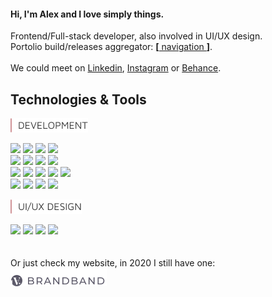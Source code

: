 #### Hi, I'm Alex and I love simply things.  

Frontend/Full-stack developer, also involved in UI/UX design.  
Portolio build/releases aggregator: [**[** navigation **]**](https://github.com/hadabr/navigation).  
&nbsp;  
We could meet on [Linkedin], [Instagram] or [Behance].   
## Technologies & Tools  
<img src = "https://raw.githubusercontent.com/hadabr/hadabr/master/assets/DEVELOPMENT.png"/>

![](https://img.shields.io/badge/Lib-React-informational?style=flat&logo=react&logoColor=white&color=55A6BA)
![](https://img.shields.io/badge/PF-NodeJS-informational?style=flat&logo=node.js&logoColor=white&color=55A6BA)
![](https://img.shields.io/badge/PF-Electron-informational?style=flat&logo=Electron&logoColor=white&color=55A6BA)
![](https://img.shields.io/badge/Server-ExpressJS-informational?style=flat&logo=JavaScript&logoColor=white&color=55A6BA)  
![](https://img.shields.io/badge/Code-JavaScript-informational?style=flat&logo=javascript&logoColor=white&color=55A6BA)
![](https://img.shields.io/badge/Tools-Git-informational?style=flat&logo=git&logoColor=white&color=55A6BA)
![](https://img.shields.io/badge/FW-React_Native-informational?style=flat&logo=react&logoColor=white&color=55A6BA)
![](https://img.shields.io/badge/FW-AngularJS-informational?style=flat&logo=Angular&logoColor=white&color=55A6BA)     
![](https://img.shields.io/badge/Code-Sass-informational?style=flat&logo=sass&logoColor=white&color=55A6BA)
![](https://img.shields.io/badge/Lib-Vue-informational?style=flat&logo=vue.js&logoColor=white&color=55A6BA)
![](https://img.shields.io/badge/Lib-Bootstrap-informational?style=flat&logo=Bootstrap&logoColor=white&color=55A6BA)
![](https://img.shields.io/badge/DB-PostgreSQL-informational?style=flat&logo=postgresql&logoColor=white&color=55A6BA) 
![](https://img.shields.io/badge/DB-Mongodb-informational?style=flat&logo=Mongodb&logoColor=white&color=55A6BA)  
![](https://img.shields.io/badge/REST-RestAPI-informational?style=flat&logo=REST&logoColor=white&color=55A6BA)
![](https://img.shields.io/badge/API-GraphQl-informational?style=flat&logo=GraphQl&logoColor=white&color=55A6BA)
![](https://img.shields.io/badge/Tools-Git-informational?style=flat&logo=Git&logoColor=white&color=55A6BA)
![](https://img.shields.io/badge/Tools-Webpack-informational?style=flat&logo=Webpack&logoColor=white&color=55A6BA)     


<img src = "https://raw.githubusercontent.com/hadabr/hadabr/master/assets/ui-design.png"/>

![](https://img.shields.io/badge/|-Adobe_XD-informational?style=flat&logo=Adobe-XD&logoColor=white&color=55A6BA)
![](https://img.shields.io/badge/|-Illustrator-informational?style=flat&logo=Adobe-Illustrator&logoColor=white&color=55A6BA)
![](https://img.shields.io/badge/|-Photoshop-informational?style=flat&logo=Adobe-Photoshop&logoColor=white&color=55A6BA)
![](https://img.shields.io/badge/|-Figma-informational?style=flat&logo=Figma&logoColor=white&color=55A6BA)
&nbsp;  
&nbsp;  
&nbsp;  
Or just check my website, in 2020 I still have one:  
[![brandband](https://raw.githubusercontent.com/hadabr/hadabr/master/assets/brandband.png "brandband")](https://brandband.io/)  

   [linkedin]: <http://angularjs.org>
   [instagram]: <https://www.instagram.com/pockethabr>
   [behance]: <https://www.behance.net/alexdovghi6c9c>
   [**navigation**]: <https://github.com/hadabr/navigation>
   [linkedin-logo]: https://raw.githubusercontent.com/MartinHeinz/MartinHeinz/master/linkedin-3-16.png 

